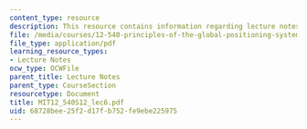 ```yaml
---
content_type: resource
description: This resource contains information regarding lecture notes.
file: /media/courses/12-540-principles-of-the-global-positioning-system-spring-2012/68728bee25f2d17fb752fe9ebe225975_MIT12_540S12_lec6.pdf
file_type: application/pdf
learning_resource_types:
- Lecture Notes
ocw_type: OCWFile
parent_title: Lecture Notes
parent_type: CourseSection
resourcetype: Document
title: MIT12_540S12_lec6.pdf
uid: 68728bee-25f2-d17f-b752-fe9ebe225975
---
```

